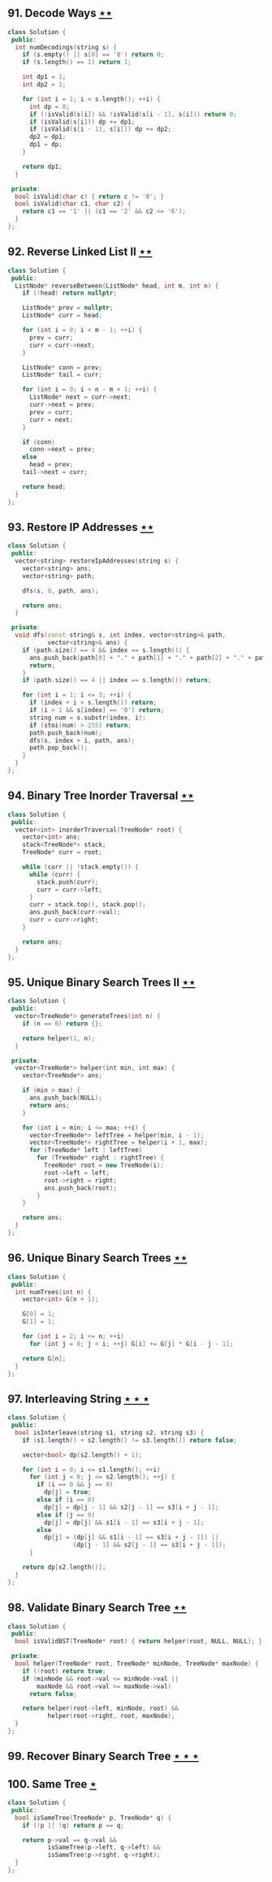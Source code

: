 ## 91. Decode Ways [$\star\star$](https://leetcode.com/problems/decode-ways)

```cpp
class Solution {
 public:
  int numDecodings(string s) {
    if (s.empty() || s[0] == '0') return 0;
    if (s.length() == 1) return 1;

    int dp1 = 1;
    int dp2 = 1;

    for (int i = 1; i < s.length(); ++i) {
      int dp = 0;
      if (!isValid(s[i]) && !isValid(s[i - 1], s[i])) return 0;
      if (isValid(s[i])) dp += dp1;
      if (isValid(s[i - 1], s[i])) dp += dp2;
      dp2 = dp1;
      dp1 = dp;
    }

    return dp1;
  }

 private:
  bool isValid(char c) { return c != '0'; }
  bool isValid(char c1, char c2) {
    return c1 == '1' || (c1 == '2' && c2 <= '6');
  }
};
```

## 92. Reverse Linked List II [$\star\star$](https://leetcode.com/problems/reverse-linked-list-ii)

```cpp
class Solution {
 public:
  ListNode* reverseBetween(ListNode* head, int m, int n) {
    if (!head) return nullptr;

    ListNode* prev = nullptr;
    ListNode* curr = head;

    for (int i = 0; i < m - 1; ++i) {
      prev = curr;
      curr = curr->next;
    }

    ListNode* conn = prev;
    ListNode* tail = curr;

    for (int i = 0; i < n - m + 1; ++i) {
      ListNode* next = curr->next;
      curr->next = prev;
      prev = curr;
      curr = next;
    }

    if (conn)
      conn->next = prev;
    else
      head = prev;
    tail->next = curr;

    return head;
  }
};
```

## 93. Restore IP Addresses [$\star\star$](https://leetcode.com/problems/restore-ip-addresses)

```cpp
class Solution {
 public:
  vector<string> restoreIpAddresses(string s) {
    vector<string> ans;
    vector<string> path;

    dfs(s, 0, path, ans);

    return ans;
  }

 private:
  void dfs(const string& s, int index, vector<string>& path,
           vector<string>& ans) {
    if (path.size() == 4 && index == s.length()) {
      ans.push_back(path[0] + "." + path[1] + "." + path[2] + "." + path[3]);
      return;
    }
    if (path.size() == 4 || index == s.length()) return;

    for (int i = 1; i <= 3; ++i) {
      if (index + i > s.length()) return;
      if (i > 1 && s[index] == '0') return;
      string num = s.substr(index, i);
      if (stoi(num) > 255) return;
      path.push_back(num);
      dfs(s, index + i, path, ans);
      path.pop_back();
    }
  }
};
```

## 94. Binary Tree Inorder Traversal [$\star\star$](https://leetcode.com/problems/binary-tree-inorder-traversal)

```cpp
class Solution {
 public:
  vector<int> inorderTraversal(TreeNode* root) {
    vector<int> ans;
    stack<TreeNode*> stack;
    TreeNode* curr = root;

    while (curr || !stack.empty()) {
      while (curr) {
        stack.push(curr);
        curr = curr->left;
      }
      curr = stack.top(), stack.pop();
      ans.push_back(curr->val);
      curr = curr->right;
    }

    return ans;
  }
};
```

## 95. Unique Binary Search Trees II [$\star\star$](https://leetcode.com/problems/unique-binary-search-trees-ii)

```cpp
class Solution {
 public:
  vector<TreeNode*> generateTrees(int n) {
    if (n == 0) return {};

    return helper(1, n);
  }

 private:
  vector<TreeNode*> helper(int min, int max) {
    vector<TreeNode*> ans;

    if (min > max) {
      ans.push_back(NULL);
      return ans;
    }

    for (int i = min; i <= max; ++i) {
      vector<TreeNode*> leftTree = helper(min, i - 1);
      vector<TreeNode*> rightTree = helper(i + 1, max);
      for (TreeNode* left : leftTree)
        for (TreeNode* right : rightTree) {
          TreeNode* root = new TreeNode(i);
          root->left = left;
          root->right = right;
          ans.push_back(root);
        }
    }

    return ans;
  }
};
```

## 96. Unique Binary Search Trees [$\star\star$](https://leetcode.com/problems/unique-binary-search-trees)

```cpp
class Solution {
 public:
  int numTrees(int n) {
    vector<int> G(n + 1);

    G[0] = 1;
    G[1] = 1;

    for (int i = 2; i <= n; ++i)
      for (int j = 0; j < i; ++j) G[i] += G[j] * G[i - j - 1];

    return G[n];
  }
};
```

## 97. Interleaving String [$\star\star\star$](https://leetcode.com/problems/interleaving-string)

```cpp
class Solution {
 public:
  bool isInterleave(string s1, string s2, string s3) {
    if (s1.length() + s2.length() != s3.length()) return false;

    vector<bool> dp(s2.length() + 1);

    for (int i = 0; i <= s1.length(); ++i)
      for (int j = 0; j <= s2.length(); ++j) {
        if (i == 0 && j == 0)
          dp[j] = true;
        else if (i == 0)
          dp[j] = dp[j - 1] && s2[j - 1] == s3[i + j - 1];
        else if (j == 0)
          dp[j] = dp[j] && s1[i - 1] == s3[i + j - 1];
        else
          dp[j] = (dp[j] && s1[i - 1] == s3[i + j - 1]) ||
                  (dp[j - 1] && s2[j - 1] == s3[i + j - 1]);
      }

    return dp[s2.length()];
  }
};
```

## 98. Validate Binary Search Tree [$\star\star$](https://leetcode.com/problems/validate-binary-search-tree)

```cpp
class Solution {
 public:
  bool isValidBST(TreeNode* root) { return helper(root, NULL, NULL); }

 private:
  bool helper(TreeNode* root, TreeNode* minNode, TreeNode* maxNode) {
    if (!root) return true;
    if (minNode && root->val <= minNode->val ||
        maxNode && root->val >= maxNode->val)
      return false;

    return helper(root->left, minNode, root) &&
           helper(root->right, root, maxNode);
  }
};
```

## 99. Recover Binary Search Tree [$\star\star\star$](https://leetcode.com/problems/recover-binary-search-tree)

## 100. Same Tree [$\star$](https://leetcode.com/problems/same-tree)

```cpp
class Solution {
 public:
  bool isSameTree(TreeNode* p, TreeNode* q) {
    if (!p || !q) return p == q;

    return p->val == q->val &&
           isSameTree(p->left, q->left) &&
           isSameTree(p->right, q->right);
  }
};
```
